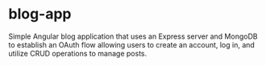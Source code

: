 # blog-app
Simple Angular blog application that uses an Express server and MongoDB to establish an OAuth flow allowing users to create an account, log in, and utilize CRUD operations to manage posts. 
